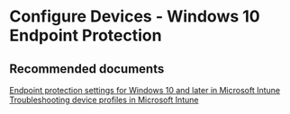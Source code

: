 <properties
	pageTitle="Configure Devices - Windows 10 Endpoint Protection"
	description="Configure Devices - Windows 10 Endpoint Protection"
	service="microsoft.intune"
	resource="intune"
	authors="mackie1604"
	displayOrder=""
	selfHelpType="generic"
	supportTopicIds="32599683"
	resourceTags=""
	productPesIds="15584"
	cloudEnvironments="public"
/>

# Configure Devices - Windows 10 Endpoint Protection

## **Recommended documents**

[Endpoint protection settings for Windows 10 and later in Microsoft Intune](https://docs.microsoft.com/intune/endpoint-protection-windows-10)<br>
[Troubleshooting device profiles in Microsoft Intune](https://docs.microsoft.com/intune/device-profile-troubleshoot)<br>


